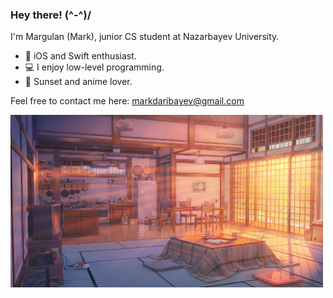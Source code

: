 ### Hey there! (^-^)/

I'm Margulan (Mark), junior CS student at Nazarbayev University.

- 🍎 iOS and Swift enthusiast. 
- 💻 I enjoy low-level programming.
- 🌇 Sunset and anime lover.

Feel free to contact me here: markdaribayev@gmail.com

<img src="https://github.com/enumcase/enumcase/blob/main/assets/background.jpg" width="500">
